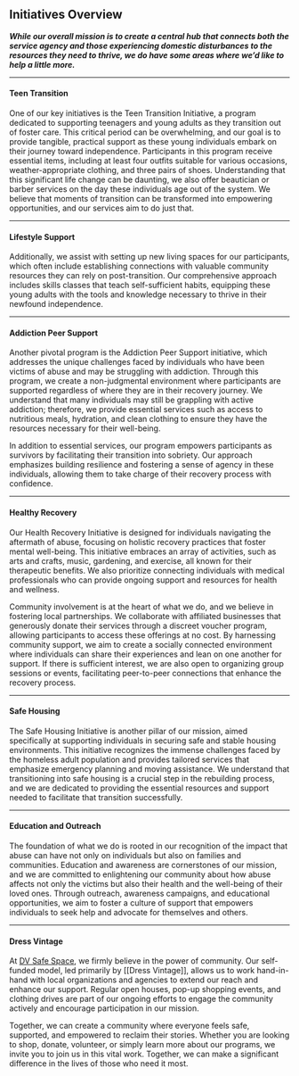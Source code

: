 ## Initiatives Overview

***While our overall mission is to create a central hub that connects both the service agency and those experiencing domestic disturbances to the resources they need to thrive, we do have some areas where we’d like to help a little more.***


---
#### Teen Transition
One of our key initiatives is the Teen Transition Initiative, a program dedicated to supporting teenagers and young adults as they transition out of foster care. This critical period can be overwhelming, and our goal is to provide tangible, practical support as these young individuals embark on their journey toward independence. Participants in this program receive essential items, including at least four outfits suitable for various occasions, weather-appropriate clothing, and three pairs of shoes. Understanding that this significant life change can be daunting, we also offer beautician or barber services on the day these individuals age out of the system. We believe that moments of transition can be transformed into empowering opportunities, and our services aim to do just that.


---
#### Lifestyle Support
Additionally, we assist with setting up new living spaces for our participants, which often include establishing connections with valuable community resources they can rely on post-transition. Our comprehensive approach includes skills classes that teach self-sufficient habits, equipping these young adults with the tools and knowledge necessary to thrive in their newfound independence.


---
#### Addiction Peer Support
Another pivotal program is the Addiction Peer Support initiative, which addresses the unique challenges faced by individuals who have been victims of abuse and may be struggling with addiction. Through this program, we create a non-judgmental environment where participants are supported regardless of where they are in their recovery journey. We understand that many individuals may still be grappling with active addiction; therefore, we provide essential services such as access to nutritious meals, hydration, and clean clothing to ensure they have the resources necessary for their well-being.

In addition to essential services, our program empowers participants as survivors by facilitating their transition into sobriety. Our approach emphasizes building resilience and fostering a sense of agency in these individuals, allowing them to take charge of their recovery process with confidence.



---
#### Healthy Recovery
Our Health Recovery Initiative is designed for individuals navigating the aftermath of abuse, focusing on holistic recovery practices that foster mental well-being. This initiative embraces an array of activities, such as arts and crafts, music, gardening, and exercise, all known for their therapeutic benefits. We also prioritize connecting individuals with medical professionals who can provide ongoing support and resources for health and wellness.



Community involvement is at the heart of what we do, and we believe in fostering local partnerships. We collaborate with affiliated businesses that generously donate their services through a discreet voucher program, allowing participants to access these offerings at no cost. By harnessing community support, we aim to create a socially connected environment where individuals can share their experiences and lean on one another for support. If there is sufficient interest, we are also open to organizing group sessions or events, facilitating peer-to-peer connections that enhance the recovery process.



---
#### Safe Housing
The Safe Housing Initiative is another pillar of our mission, aimed specifically at supporting individuals in securing safe and stable housing environments. This initiative recognizes the immense challenges faced by the homeless adult population and provides tailored services that emphasize emergency planning and moving assistance. We understand that transitioning into safe housing is a crucial step in the rebuilding process, and we are dedicated to providing the essential resources and support needed to facilitate that transition successfully.

  

---
#### Education and Outreach
The foundation of what we do is rooted in our recognition of the impact that abuse can have not only on individuals but also on families and communities. Education and awareness are cornerstones of our mission, and we are committed to enlightening our community about how abuse affects not only the victims but also their health and the well-being of their loved ones. Through outreach, awareness campaigns, and educational opportunities, we aim to foster a culture of support that empowers individuals to seek help and advocate for themselves and others.

  

---
#### Dress Vintage
At [DV Safe Space](Home), we firmly believe in the power of community. Our self-funded model, led primarily by [[Dress Vintage]], allows us to work hand-in-hand with local organizations and agencies to extend our reach and enhance our support. Regular open houses, pop-up shopping events, and clothing drives are part of our ongoing efforts to engage the community actively and encourage participation in our mission.

Together, we can create a community where everyone feels safe, supported, and empowered to reclaim their stories. Whether you are looking to shop, donate, volunteer, or simply learn more about our programs, we invite you to join us in this vital work. Together, we can make a significant difference in the lives of those who need it most.